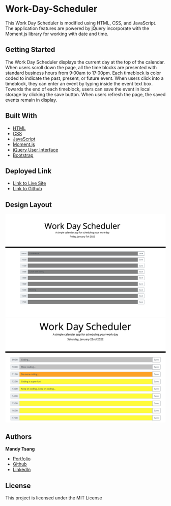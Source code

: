 # Work-Day-Scheduler
This Work Day Scheduler is modified using HTML, CSS, and JavaScript. The application features are powered by jQuery incorporate with the Moment.js library for working with date and time.  

## Getting Started
The Work Day Scheduler displays the current day at the top of the calendar. When users scroll down the page, all the time blocks are presented with standard business hours from 9:00am to 17:00pm. Each timeblock is color coded to indicate the past, present, or future event. When users click into a timeblock, they can enter an event by typing inside the event text box. Towards the end of each timeblock, users can save the event in local storage by clicking the save button. When users refresh the page, the saved events remain in display. 


## Built With

* [HTML](https://developer.mozilla.org/en-US/docs/Web/HTML)
* [CSS](https://developer.mozilla.org/en-US/docs/Web/CSS)
* [JavaScript](https://developer.mozilla.org/en-US/docs/Web/JavaScript)
* [Moment.js](https://momentjs.com/docs/)
* [jQuery User Interface](https://jqueryui.com)
* [Bootstrap](https://getbootstrap.com)


## Deployed Link

* [Link to Live Site](https://mandytsang007.github.io/Work-Day-Scheduler/)
* [Link to Github](https://github.com/MANDYTSANG007/Work-Day-Scheduler)

## Design Layout

![alt text](Scheduler.png)
![alt text](ColorCodeFeature1.png)

## Authors

**Mandy Tsang** 

- [Portfolio](https://mandytsang007.github.io/new-portfolio/)
- [Github](https://github.com/MANDYTSANG007)
- [LinkedIn](https://www.linkedin.com/in/man-tsang-64308b22a/)


## License

This project is licensed under the MIT License 

